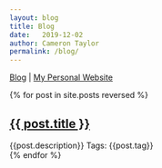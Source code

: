 ```yaml
---
layout: blog
title: Blog
date:   2019-12-02
author: Cameron Taylor
permalink: /blog/
---
```


[Blog](https://cameronntaylor.github.io/blog/) | [My Personal Website](https://cameronntaylor.github.io/)

<div class="posts">
  {% for post in site.posts reversed %}
    <article class="post">
      <h1><a href="{{ site.baseurl }}{{ post.url }}">{{ post.title }}</a></h1>
      {{post.description}} Tags: 
      {{post.tag}}
      <!----- <div class="entry">
        {{ post.excerpt }}
      </div> ---->
      <!--{{ post.tag }} -->
      <br>
    </article>
  {% endfor %}
</div>
